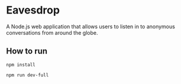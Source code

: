 # Eavesdrop

A Node.js web application that allows users to listen in to anonymous conversations from around the globe.

## How to run

`npm install`

`npm run dev-full`

